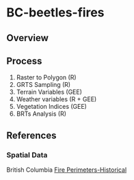 # BC-beetles-fires

## Overview


## Process

1. Raster to Polygon (R)
2. GRTS Sampling (R)
3. Terrain Variables (GEE)
4. Weather variables (R + GEE)
5. Vegetation Indices (GEE)
6. BRTs Analysis (R)




## References

### Spatial Data

British Columbia [Fire Perimeters-Historical](https://catalogue.data.gov.bc.ca/dataset/fire-perimeters-historical) 